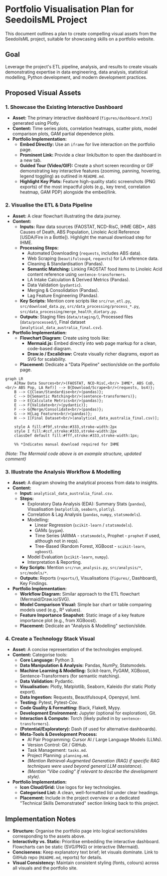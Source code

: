 # Portfolio Visualisation Plan for SeedoilsML Project

This document outlines a plan to create compelling visual assets from the SeedoilsML project, suitable for showcasing skills on a portfolio website.

## Goal

Leverage the project's ETL pipeline, analysis, and results to create visuals demonstrating expertise in data engineering, data analysis, statistical modelling, Python development, and modern development practices.

## Proposed Visual Assets

### 1. Showcase the Existing Interactive Dashboard

*   **Asset:** The primary interactive dashboard (`figures/dashboard.html`) generated using Plotly.
*   **Content:** Time series plots, correlation heatmaps, scatter plots, model comparison plots, GAM partial dependence plots.
*   **Portfolio Implementation:**
    *   **Embed Directly:** Use an `iframe` for live interaction on the portfolio page.
    *   **Prominent Link:** Provide a clear link/button to open the dashboard in a new tab.
    *   **Guided Tour (Video/GIF):** Create a short screen recording or GIF demonstrating key interactive features (zooming, panning, hovering, legend toggling) as outlined in `README.md`.
    *   **Highlight Key Plots:** Feature high-quality static screenshots (PNG exports) of the most impactful plots (e.g., key trend, correlation heatmap, GAM PDP) alongside the embed/link.

### 2. Visualise the ETL & Data Pipeline

*   **Asset:** A clear flowchart illustrating the data journey.
*   **Content:**
    *   **Inputs:** Raw data sources (FAOSTAT, NCD-RisC, IHME GBD*, ABS Causes of Death, ABS Population, Linoleic Acid Reference [USDA/Fire in a Bottle]). Highlight the manual download step for IHME.
    *   **Processing Steps:**
        *   Automated Downloading (`requests`, includes ABS data).
        *   Web Scraping (`beautifulsoup4`, `requests`) for LA reference data.
        *   Cleaning & Standardisation (Pandas).
        *   **Semantic Matching:** Linking FAOSTAT food items to Linoleic Acid content reference using `sentence-transformers`.
        *   LA Intake Calculation & Derived Metrics (Pandas).
        *   Data Validation (`pydantic`).
        *   Merging & Consolidation (Pandas).
        *   Lag Feature Engineering (Pandas).
    *   **Key Scripts:** Mention core scripts like `src/run_etl.py`, `src/download_data.py`, `src/data_processing/process_*.py`, `src/data_processing/merge_health_dietary.py`.
    *   **Outputs:** Staging files (`data/staging/`), Processed files (`data/processed/`), Final dataset (`analytical_data_australia_final.csv`).
*   **Portfolio Implementation:**
    *   **Flowchart Diagram:** Create using tools like:
        *   **Mermaid.js:** Embed directly into web page markup for a clean, code-based diagram.
        *   **Draw.io / Excalidraw:** Create visually richer diagrams, export as SVG for scalability.
    *   **Placement:** Dedicate a "Data Pipeline" section/slide on the portfolio page.

```mermaid
graph LR
    A[Raw Data Sources<br/>(FAOSTAT, NCD-RisC,<br/> IHME*, ABS CoD,<br/> ABS Pop, LA Ref)] --> B{Download/Scrape<br/>(requests, bs4)};
    B --> C{Clean/Standardise<br/>(pandas)};
    C --> D{Semantic Matching<br/>(sentence-transformers)};
    D --> E{Calculate Metrics<br/>(pandas)};
    E --> F{Validate<br/>(pydantic)};
    F --> G{Merge/Consolidate<br/>(pandas)};
    G --> H{Lag Features<br/>(pandas)};
    H --> I[Final Dataset<br/>(analytical_data_australia_final.csv)];

    style A fill:#f9f,stroke:#333,stroke-width:2px
    style I fill:#ccf,stroke:#333,stroke-width:2px
    classDef default fill:#fff,stroke:#333,stroke-width:1px;

    %% *Indicates manual download required for IHME
```

*(Note: The Mermaid code above is an example structure, updated comment)*


### 3. Illustrate the Analysis Workflow & Modelling

*   **Asset:** A diagram showing the analytical process from data to insights.
*   **Content:**
    *   **Input:** `analytical_data_australia_final.csv`.
    *   **Steps:**
        *   Exploratory Data Analysis (EDA): Summary Stats (`pandas`), Visualisation (`matplotlib`, `seaborn`, `plotly`).
        *   Correlation & Lag Analysis (`pandas`, `numpy`, `statsmodels`).
        *   Modelling:
            *   Linear Regression (`scikit-learn` / `statsmodels`).
            *   GAMs (`pygam`).
            *   Time Series (ARIMA - `statsmodels`, Prophet - `prophet` if used, although not in reqs).
            *   Tree-Based (Random Forest, XGBoost - `scikit-learn`, `xgboost`).
        *   Model Evaluation (`scikit-learn`, `numpy`).
        *   Interpretation & Reporting.
    *   **Key Scripts:** Mention `src/run_analysis.py`, `src/analysis/*`, `src/models/*`.
    *   **Outputs:** Reports (`reports/`), Visualisations (`figures/`, Dashboard), Key Findings.
*   **Portfolio Implementation:**
    *   **Workflow Diagram:** Similar approach to the ETL flowchart (Mermaid/Draw.io/SVG).
    *   **Model Comparison Visual:** Simple bar chart or table comparing models used (e.g., R² values).
    *   **Feature Importance Snapshot:** Static image of a key feature importance plot (e.g., from XGBoost).
    *   **Placement:** Dedicate an "Analysis & Modelling" section/slide.

### 4. Create a Technology Stack Visual

*   **Asset:** A concise representation of the technologies employed.
*   **Content:** Categorise tools:
    *   **Core Language:** Python 3.
    *   **Data Manipulation & Analysis:** Pandas, NumPy, Statsmodels.
    *   **Machine Learning & Modelling:** Scikit-learn, PyGAM, XGBoost, Sentence-Transformers (for semantic matching).
    *   **Data Validation:** Pydantic.
    *   **Visualisation:** Plotly, Matplotlib, Seaborn, Kaleido (for static Plotly export).
    *   **Data Ingestion:** Requests, Beautifulsoup4, Openpyxl, lxml.
    *   **Testing:** Pytest, Pytest-Cov.
    *   **Code Quality & Formatting:** Black, Flake8, Mypy.
    *   **Development Environment:** Jupyter (optional for exploration), Git.
    *   **Interaction & Compute:** Torch (likely pulled in by `sentence-transformers`).
    *   **(Potential/Exploratory):** Dash (if used for alternative dashboards).
    *   **Meta-Tools & Development Process:**
        *   AI Pair Programming: Cursor AI / Large Language Models (LLMs).
        *   Version Control: Git / GitHub.
        *   Task Management: `tasks.md`.
        *   Project Planning: `planning.md`.
        *   *(Mention Retrieval-Augmented Generation (RAG) if specific RAG techniques were used beyond general LLM assistance)*.
        *   *(Mention "Vibe coding" if relevant to describe the development style)*.
*   **Portfolio Implementation:**
    *   **Icon Cloud/Grid:** Use logos for key technologies.
    *   **Categorised List:** A clean, well-formatted list under clear headings.
    *   **Placement:** Include in the project overview or a dedicated "Technical Skills Demonstrated" section linking back to this project.

## Implementation Notes

*   **Structure:** Organise the portfolio page into logical sections/slides corresponding to the assets above.
*   **Interactivity vs. Static:** Prioritise embedding the interactive dashboard. Flowcharts can be static (SVG/PNG) or interactive (Mermaid).
*   **Conciseness:** Keep explanatory text brief; let visuals dominate. Link to GitHub repo (`README.md`, reports) for details.
*   **Visual Consistency:** Maintain consistent styling (fonts, colours) across all visuals and the portfolio site.
